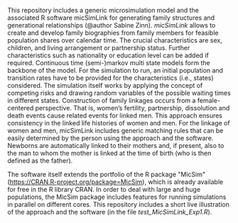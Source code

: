 This repository includes a generic microsimulation model and the associated R software micSimLink for generating family structures and generational relationships (@author Sabine Zinn). 
*micSimLink* allows to create and develop family biographies from family members for feasible population shares over calendar time. 
The crucial characteristics are sex, children, and living arrangement or partnership status. 
Further characteristics such as nationality or education level can be added if required. 
Continuous time (semi-)markov multi state models form the backbone of the model. 
For the simulation to run, an initial population and transition rates have to be provided for the characteristics (i.e., states) considered. 
The simulation itself works by applying the concept of competing risks and drawing random variables of the possible waiting times in different states. 
Construction of family linkages occurs from a female-centered perspective. 
That is, women’s fertility, partnership, dissolution and death events cause related events for linked men. 
This approach ensures consistency in the linked life histories of women and men. 
For the linkage of women and men, micSimLink includes generic matching rules that can be easily determined by the person using the approach and the software. 
Newborns are automatically linked to their mothers and, if present, also to the man to whom the mother is linked at the time of birth (who is then defined as the father).

The software itself extends the portfolio of the R package "MicSim" (https://CRAN.R-project.org/package=MicSim), which is already available for free in the R library CRAN. 
In order to deal with large and huge populations, the MicSim package includes features for running simulations in parallel on different cores. 
This repository includes a short live illustration of the approach and the software (in the file *test_MicSimLink_Exp1.R*).
